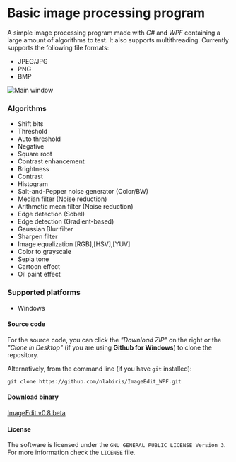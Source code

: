 # Basic image processing program

A simple image processing program made with *C#* and *WPF* containing a large amount of algorithms to test. It also supports multithreading.
Currently supports the following file formats:

- JPEG/JPG
- PNG
- BMP

![Main window](https://i.imgur.com/7Ix6iXH.png)

### Algorithms

- Shift bits
- Threshold
- Auto threshold
- Negative
- Square root
- Contrast enhancement
- Brightness
- Contrast
- Histogram
- Salt-and-Pepper noise generator (Color/BW)
- Median filter (Noise reduction)
- Arithmetic mean filter (Noise reduction)
- Edge detection (Sobel)
- Edge detection (Gradient-based)
- Gaussian Blur filter
- Sharpen filter
- Image equalization [RGB],[HSV],[YUV]
- Color to grayscale
- Sepia tone
- Cartoon effect
- Oil paint effect

### Supported platforms

- Windows

#### Source code

For the source code, you can click the *"Download ZIP"* on the right or the *"Clone in Desktop"* (if you are using  **Github for Windows**) to clone the repository.

Alternatively, from the command line (if you have `git` installed):
```
git clone https://github.com/nlabiris/ImageEdit_WPF.git
```

#### Download binary

[ImageEdit v0.8 beta](https://github.com/nlabiris/ImageEdit_WPF/blob/master/ImageEdit_WPF/bin/Release/ImageEdit_v0.7.5_beta.rar?raw=true)


#### License

The software is licensed under the `GNU GENERAL PUBLIC LICENSE Version 3`. For more information check the `LICENSE` file.
